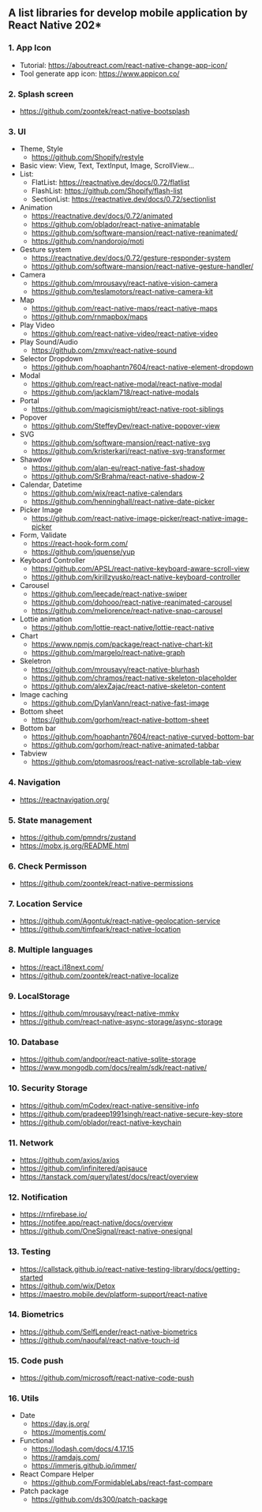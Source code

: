 ## A list libraries for develop mobile application by React Native 202\*

### 1. App Icon

- Tutorial: https://aboutreact.com/react-native-change-app-icon/
- Tool generate app icon: https://www.appicon.co/

### 2. Splash screen

- https://github.com/zoontek/react-native-bootsplash

### 3. UI

- Theme, Style
  - https://github.com/Shopify/restyle
- Basic view: View, Text, TextInput, Image, ScrollView...
- List:
  - FlatList: https://reactnative.dev/docs/0.72/flatlist
  - FlashList: https://github.com/Shopify/flash-list
  - SectionList: https://reactnative.dev/docs/0.72/sectionlist
- Animation
  - https://reactnative.dev/docs/0.72/animated
  - https://github.com/oblador/react-native-animatable
  - https://github.com/software-mansion/react-native-reanimated/
  - https://github.com/nandorojo/moti
- Gesture system
  - https://reactnative.dev/docs/0.72/gesture-responder-system
  - https://github.com/software-mansion/react-native-gesture-handler/
- Camera
  - https://github.com/mrousavy/react-native-vision-camera
  - https://github.com/teslamotors/react-native-camera-kit
- Map
  - https://github.com/react-native-maps/react-native-maps
  - https://github.com/rnmapbox/maps
- Play Video
  - https://github.com/react-native-video/react-native-video
- Play Sound/Audio
  - https://github.com/zmxv/react-native-sound
- Selector Dropdown
  - https://github.com/hoaphantn7604/react-native-element-dropdown
- Modal
  - https://github.com/react-native-modal/react-native-modal
  - https://github.com/jacklam718/react-native-modals
- Portal
  - https://github.com/magicismight/react-native-root-siblings
- Popover
  - https://github.com/SteffeyDev/react-native-popover-view
- SVG
  - https://github.com/software-mansion/react-native-svg
  - https://github.com/kristerkari/react-native-svg-transformer
- Shawdow
  - https://github.com/alan-eu/react-native-fast-shadow
  - https://github.com/SrBrahma/react-native-shadow-2
- Calendar, Datetime
  - https://github.com/wix/react-native-calendars
  - https://github.com/henninghall/react-native-date-picker
- Picker Image
  - https://github.com/react-native-image-picker/react-native-image-picker
- Form, Validate
  - https://react-hook-form.com/
  - https://github.com/jquense/yup
- Keyboard Controller
  - https://github.com/APSL/react-native-keyboard-aware-scroll-view
  - https://github.com/kirillzyusko/react-native-keyboard-controller
- Carousel
  - https://github.com/leecade/react-native-swiper
  - https://github.com/dohooo/react-native-reanimated-carousel
  - https://github.com/meliorence/react-native-snap-carousel
- Lottie animation
  - https://github.com/lottie-react-native/lottie-react-native
- Chart
  - https://www.npmjs.com/package/react-native-chart-kit
  - https://github.com/margelo/react-native-graph
- Skeletron
  - https://github.com/mrousavy/react-native-blurhash
  - https://github.com/chramos/react-native-skeleton-placeholder
  - https://github.com/alexZajac/react-native-skeleton-content
- Image caching
  - https://github.com/DylanVann/react-native-fast-image
- Bottom sheet
  - https://github.com/gorhom/react-native-bottom-sheet
- Bottom bar
  - https://github.com/hoaphantn7604/react-native-curved-bottom-bar
  - https://github.com/gorhom/react-native-animated-tabbar
- Tabview
  - https://github.com/ptomasroos/react-native-scrollable-tab-view

### 4. Navigation

- https://reactnavigation.org/

### 5. State management

- https://github.com/pmndrs/zustand
- https://mobx.js.org/README.html

### 6. Check Permisson

- https://github.com/zoontek/react-native-permissions

### 7. Location Service

- https://github.com/Agontuk/react-native-geolocation-service
- https://github.com/timfpark/react-native-location

### 8. Multiple languages

- https://react.i18next.com/
- https://github.com/zoontek/react-native-localize

### 9. LocalStorage

- https://github.com/mrousavy/react-native-mmkv
- https://github.com/react-native-async-storage/async-storage

### 10. Database

- https://github.com/andpor/react-native-sqlite-storage
- https://www.mongodb.com/docs/realm/sdk/react-native/

### 10. Security Storage

- https://github.com/mCodex/react-native-sensitive-info
- https://github.com/pradeep1991singh/react-native-secure-key-store
- https://github.com/oblador/react-native-keychain

### 11. Network

- https://github.com/axios/axios
- https://github.com/infinitered/apisauce
- https://tanstack.com/query/latest/docs/react/overview

### 12. Notification

- https://rnfirebase.io/
- https://notifee.app/react-native/docs/overview
- https://github.com/OneSignal/react-native-onesignal

### 13. Testing

- https://callstack.github.io/react-native-testing-library/docs/getting-started
- https://github.com/wix/Detox
- https://maestro.mobile.dev/platform-support/react-native

### 14. Biometrics

- https://github.com/SelfLender/react-native-biometrics
- https://github.com/naoufal/react-native-touch-id

### 15. Code push

- https://github.com/microsoft/react-native-code-push

### 16. Utils

- Date
  - https://day.js.org/
  - https://momentjs.com/
- Functional
  - https://lodash.com/docs/4.17.15
  - https://ramdajs.com/
  - https://immerjs.github.io/immer/
- React Compare Helper
  - https://github.com/FormidableLabs/react-fast-compare
- Patch package
  - https://github.com/ds300/patch-package
